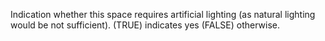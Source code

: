 Indication whether this space  requires artificial lighting (as natural lighting would be not sufficient). (TRUE) indicates yes (FALSE) otherwise.
